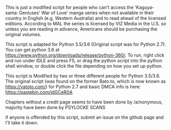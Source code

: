 This is just a modified script for people who can't access the 'Kaguya-sama: Geniuses' War of Love' manga series when not available in their country in English (e.g. Western Australia) and to read ahead of the licensed editions. According to MAL the series is licensed by VIZ Media in the U.S. so unless you are reading in advance, Americans should be purchasing the original volumes.


This script is adapted for Python 3.5/3.6 (Original script was for Python 2.7). You can get python 3.6 at https://www.python.org/downloads/release/python-360/. To run, right click and run under IDLE and press F5, or drag the python script into the python shell window, or double click the file depending on how you set up python.


This script is Modified by two or three different people for Python 3.5/3.6. The original script (was found on the former Bato.to, which is now known as https://vatoto.com/) for Python 2.7 and basic DMCA info is here:
https://pastebin.com/idGCeR0A

Chapters without a credit page seems to have been done by /a/nonymous, majority have been done by PSYLOCKE SCANS

if anyone is offended by this script, submit an issue on the github page and I'll take it down.
